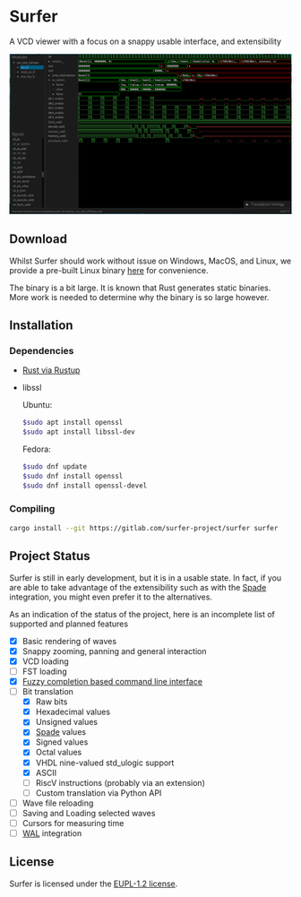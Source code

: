 # Surfer

A VCD viewer with a focus on a snappy usable interface, and extensibility

![A screenshot of surfer](misc/screenshot.png)

## Download
Whilst Surfer should work without issue on Windows, MacOS, and Linux, we provide
a pre-built Linux binary
[here](https://gitlab.com/surfer-project/surfer/-/jobs/5189765014/artifacts/browse/target/release/) for convenience.

The binary is a bit large. It is known that Rust generates static binaries.
More work is needed to determine why the binary is so large however.

## Installation

### Dependencies
 - [Rust via Rustup](https://rustup.rs)
 - libssl

    Ubuntu:
    ```bash
    $sudo apt install openssl
    $sudo apt install libssl-dev
    ```

    Fedora:
    ```bash
    $sudo dnf update
    $sudo dnf install openssl
    $sudo dnf install openssl-devel
    ```
### Compiling
```bash
cargo install --git https://gitlab.com/surfer-project/surfer surfer
```

## Project Status

Surfer is still in early development, but it is in a usable state. In fact, if
you are able to take advantage of the extensibility such as with the
[Spade](https://spade-lang.org) integration, you might even prefer it to the alternatives.

As an indication of the status of the project, here is an incomplete list of supported and planned features

- [x] Basic rendering of waves
- [x] Snappy zooming, panning and general interaction
- [x] VCD loading
- [ ] FST loading
- [x] [Fuzzy completion based command line interface](misc/surfer_ui_trimmed.mp4)
- [ ] Bit translation
    - [x] Raw bits
    - [x] Hexadecimal values
    - [x] Unsigned values
    - [x] [Spade](https://spade-lang.org) values
    - [x] Signed values
    - [x] Octal values
    - [x] VHDL nine-valued std_ulogic support
    - [x] ASCII
    - [ ] RiscV instructions (probably via an extension)
    - [ ] Custom translation via Python API
- [ ] Wave file reloading
- [ ] Saving and Loading selected waves
- [ ] Cursors for measuring time
- [ ] [WAL](https://wal-lang.org) integration

## License

Surfer is licensed under the [EUPL-1.2 license](LICENSE.txt).
